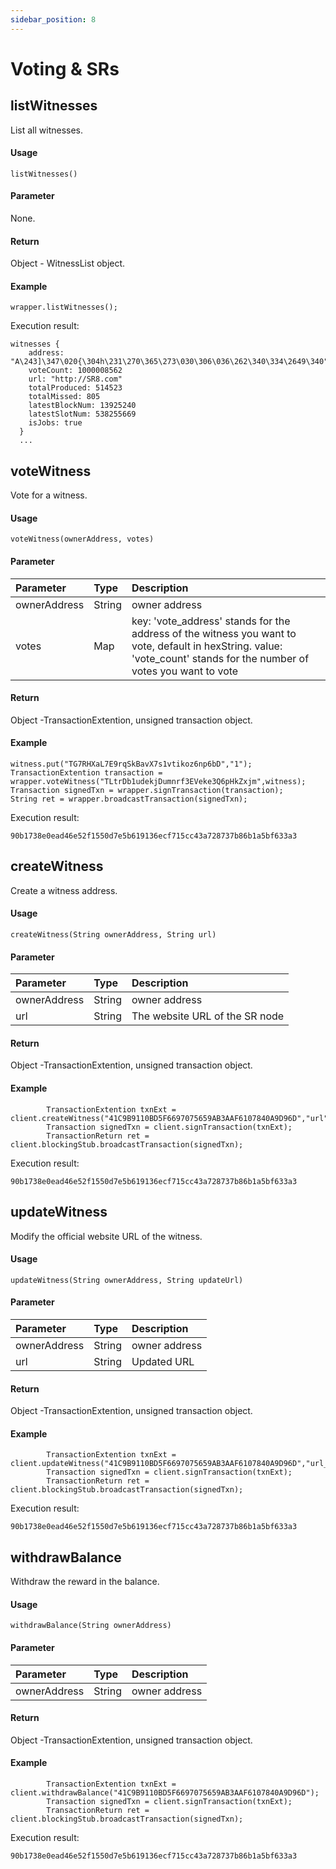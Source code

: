```yaml
---
sidebar_position: 8
---
```


# Voting & SRs

## listWitnesses

List all witnesses. 

####  Usage

```
listWitnesses()
```

####  Parameter

None.

####  Return

Object - WitnessList object.

####  Example

```
wrapper.listWitnesses();
```

Execution result:

```
witnesses {
    address: "A\243]\347\020{\304h\231\270\365\273\030\306\036\262\340\334\2649\340"
    voteCount: 1000008562
    url: "http://SR8.com"
    totalProduced: 514523
    totalMissed: 805
    latestBlockNum: 13925240
    latestSlotNum: 538255669
    isJobs: true
  }
  ...
```

## voteWitness

Vote for a witness.

####  Usage

```
voteWitness(ownerAddress, votes)
```

####  Parameter

| Parameter    | Type   | Description                                                                                                                                                            |
| :----------- | :----- | :--------------------------------------------------------------------------------------------------------------------------------------------------------------------- |
| ownerAddress | String | owner address                                                                                                                                                          |
| votes        | Map    | key: 'vote_address' stands for the address of the witness you want to vote, default in hexString.  value: 'vote_count' stands for the number of votes you want to vote |

####  Return

Object -TransactionExtention, unsigned transaction object.

####  Example

```
witness.put("TG7RHXaL7E9rqSkBavX7s1vtikoz6np6bD","1");
TransactionExtention transaction = wrapper.voteWitness("TLtrDb1udekjDumnrf3EVeke3Q6pHkZxjm",witness);
Transaction signedTxn = wrapper.signTransaction(transaction);
String ret = wrapper.broadcastTransaction(signedTxn);
```

Execution result:

```
90b1738e0ead46e52f1550d7e5b619136ecf715cc43a728737b86b1a5bf633a3
```

## createWitness

Create a witness address.

####  Usage

```
createWitness(String ownerAddress, String url)
```

####  Parameter

| Parameter    | Type   | Description                    |
| :----------- | :----- | :----------------------------- |
| ownerAddress | String | owner address                  |
| url          | String | The website URL of the SR node |

####  Return

Object -TransactionExtention, unsigned transaction object.

####  Example

```
        TransactionExtention txnExt = client.createWitness("41C9B9110BD5F6697075659AB3AAF6107840A9D96D","url");
        Transaction signedTxn = client.signTransaction(txnExt);
        TransactionReturn ret = client.blockingStub.broadcastTransaction(signedTxn);
```

Execution result:

```
90b1738e0ead46e52f1550d7e5b619136ecf715cc43a728737b86b1a5bf633a3
```

## updateWitness

Modify the official website URL of the witness.

####  Usage

```
updateWitness(String ownerAddress, String updateUrl)
```

####  Parameter

| Parameter    | Type   | Description   |
| :----------- | :----- | :------------ |
| ownerAddress | String | owner address |
| url          | String | Updated URL   |

####  Return

Object -TransactionExtention, unsigned transaction object.

####  Example

```
        TransactionExtention txnExt = client.updateWitness("41C9B9110BD5F6697075659AB3AAF6107840A9D96D","url_updated");
        Transaction signedTxn = client.signTransaction(txnExt);
        TransactionReturn ret = client.blockingStub.broadcastTransaction(signedTxn);
```

Execution result:

```
90b1738e0ead46e52f1550d7e5b619136ecf715cc43a728737b86b1a5bf633a3
```

## withdrawBalance

Withdraw the reward in the balance.

####  Usage

```
withdrawBalance(String ownerAddress)
```

####  Parameter

| Parameter    | Type   | Description   |
| :----------- | :----- | :------------ |
| ownerAddress | String | owner address |

####  Return

Object -TransactionExtention, unsigned transaction object.

####  Example

```
        TransactionExtention txnExt = client.withdrawBalance("41C9B9110BD5F6697075659AB3AAF6107840A9D96D");
        Transaction signedTxn = client.signTransaction(txnExt);
        TransactionReturn ret = client.blockingStub.broadcastTransaction(signedTxn);
```

Execution result:

```
90b1738e0ead46e52f1550d7e5b619136ecf715cc43a728737b86b1a5bf633a3
```